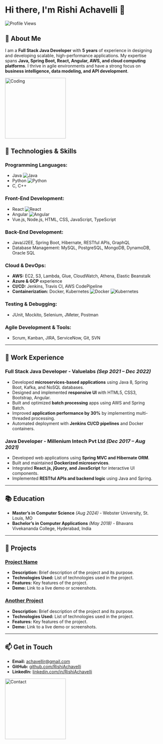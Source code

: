 # Hi there, I'm Rishi Achavelli 👋

![Profile Views](https://komarev.com/ghpvc/?username=Achavellir&style=flat-square&color=blue)

## 🚀 About Me
I am a **Full Stack Java Developer** with **5 years** of experience in designing and developing scalable, high-performance applications. My expertise spans **Java, Spring Boot, React, Angular, AWS, and cloud computing platforms**. I thrive in agile environments and have a strong focus on **business intelligence, data modeling, and API development**.

<img src="https://octodex.github.com/images/inspectocat.jpg" alt="Coding" width="200"/>

## 🔧 Technologies & Skills

### **Programming Languages:**
- Java ![Java](https://img.shields.io/badge/Java-ED8B00?style=for-the-badge&logo=java&logoColor=white)
- Python ![Python](https://img.shields.io/badge/Python-3776AB?style=for-the-badge&logo=python&logoColor=white)
- C, C++

### **Front-End Development:**
- React ![React](https://img.shields.io/badge/React-20232A?style=for-the-badge&logo=react&logoColor=61DAFB)
- Angular ![Angular](https://img.shields.io/badge/Angular-DD0031?style=for-the-badge&logo=angular&logoColor=white)
- Vue.js, Node.js, HTML, CSS, JavaScript, TypeScript

### **Back-End Development:**
- Java/J2EE, Spring Boot, Hibernate, RESTful APIs, GraphQL
- Database Management: MySQL, PostgreSQL, MongoDB, DynamoDB, Oracle SQL

### **Cloud & DevOps:**
- **AWS:** EC2, S3, Lambda, Glue, CloudWatch, Athena, Elastic Beanstalk
- **Azure & GCP** experience
- **CI/CD:** Jenkins, Travis CI, AWS CodePipeline
- **Containerization:** Docker, Kubernetes ![Docker](https://img.shields.io/badge/Docker-2CA5E0?style=for-the-badge&logo=docker&logoColor=white) ![Kubernetes](https://img.shields.io/badge/Kubernetes-326CE5?style=for-the-badge&logo=kubernetes&logoColor=white)

### **Testing & Debugging:**
- JUnit, Mockito, Selenium, JMeter, Postman

### **Agile Development & Tools:**
- Scrum, Kanban, JIRA, ServiceNow, Git, SVN

---

## 💼 Work Experience

### **Full Stack Java Developer** - Valuelabs _(Sep 2021 – Dec 2022)_
- Developed **microservices-based applications** using Java 8, Spring Boot, Kafka, and NoSQL databases.
- Designed and implemented **responsive UI** with HTML5, CSS3, Bootstrap, Angular.
- Built and optimized **batch processing** apps using AWS and Spring Batch.
- Improved **application performance by 30%** by implementing multi-threaded processing.
- Automated deployment with **Jenkins CI/CD pipelines** and Docker containers.

### **Java Developer** - Millenium Intech Pvt Ltd _(Dec 2017 – Aug 2021)_
- Developed web applications using **Spring MVC and Hibernate ORM**.
- Built and maintained **Dockerized microservices**.
- Integrated **React.js, jQuery, and JavaScript** for interactive UI components.
- Implemented **RESTful APIs and backend logic** using Java and Spring.

---

## 📚 Education
- **Master’s in Computer Science** _(Aug 2024)_ - Webster University, St. Louis, MO
- **Bachelor’s in Computer Applications** _(May 2018)_ - Bhavans Vivekananda College, Hyderabad, India

---

## 🚀 Projects

### [Project Name](https://github.com/Achavellir/Project-Name)
- **Description:** Brief description of the project and its purpose.
- **Technologies Used:** List of technologies used in the project.
- **Features:** Key features of the project.
- **Demo:** Link to a live demo or screenshots.

### [Another Project](https://github.com/Achavellir/Another-Project)
- **Description:** Brief description of the project and its purpose.
- **Technologies Used:** List of technologies used in the project.
- **Features:** Key features of the project.
- **Demo:** Link to a live demo or screenshots.

---

## 📫 Get in Touch
- **Email:** achavellir@gmail.com
- **GitHub:** [github.com/RishiAchavelli](https://github.com/RishiAchavelli)
- **LinkedIn:** [linkedin.com/in/RishiAchavelli](https://www.linkedin.com/in/RishiAchavelli)

<img src="https://octodex.github.com/images/stormtroopocat.jpg" alt="Contact" width="200"/>

<!---
Achavellir/Achavellir is a ✨ special ✨ repository because its `README.md` (this file) appears on your GitHub profile.
You can click the Preview link to take a look at your changes.
--->
